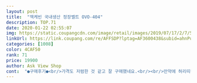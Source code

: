 ```yaml
---
layout: post 
title:  "잭케빈 국내생산 정장벨트 OVO-404" 
description: TOP.71 
date: 2020-01-22 02:55:07 
img: https://static.coupangcdn.com/image/retail/images/2019/07/17/2/7/5f4df12a-dc78-47e5-891e-b746eba66c76.jpg 
linkUrl: https://link.coupang.com/re/AFFSDP?lptag=AF3600438&subid=ahnPublicAsk&pageKey=263140564&itemId=824452213&vendorItemId=5096317619&traceid=V0-113-f2655ba5758bc252 
categories: [1008] 
color: 4CAF50 
rank: 71 
price: 19900 
author: Ask View Shop 
cont:  "●구매후기●<br/>가격도 저렴한 것 같고 잘 구매했네요.<br/><br/>만약에 허리띠하나로 큰바지 고정해야하는분들이면 힘이 약할수도있을것같아요<br/>무난하구이뻐요<br/>벨트가 오래되서 새로 장만.<br/>.<br/><br/>붙어있는거에 가격이 45000원이긴한데 잘모르겠고... <br/><br/>일단 버클부분 따로포장되어있고 전체적으로 한번더포장되어있어서<br/>재질은 가죽느낌이고 버클부분에 허리띠고정하는게있어서 누르면 풀리고 그런식이에요<br/>저는개인적으로 그리크지않은바지에 허리띠없으면 허전한 바지에만 쓰려고해요<br/>제가 바지 허리 사이즈가 31~32정도 입는데 구매한 벨트 길이가 적당하네요 자르지 않아도 되요.<br/><br/>제품손상이나 이런건 자세히봐도 없었어요<br/>참고용 사진첨부합니당<br/>쿠팡 배송이야 말해 뭐하나요? 다들 알테니 패스~~<br/>허리띠본체.<br/>.<br/>? 부분에 홈은 없어서 벨트자체를 눌러서 고정하는느낌이다보니<br/>형 선물로 사줬는데 본인이 생각한 그런 자동 벨트라고 좋아함.<br/> 다행다행<br/>가격도 저렴한 것 같고 잘 구매했네요.<br/><br/>만약에 허리띠하나로 큰바지 고정해야하는분들이면 힘이 약할수도있을것같아요<br/>무난하구이뻐요<br/>벨트가 오래되서 새로 장만.<br/>.<br/><br/>붙어있는거에 가격이 45000원이긴한데 잘모르겠고... <br/><br/>일단 버클부분 따로포장되어있고 전체적으로 한번더포장되어있어서<br/>재질은 가죽느낌이고 버클부분에 허리띠고정하는게있어서 누르면 풀리고 그런식이에요<br/>저는개인적으로 그리크지않은바지에 허리띠없으면 허전한 바지에만 쓰려고해요<br/>제가 바지 허리 사이즈가 31~32정도 입는데 구매한 벨트 길이가 적당하네요 자르지 않아도 되요.<br/><br/>제품손상이나 이런건 자세히봐도 없었어요<br/>참고용 사진첨부합니당<br/>쿠팡 배송이야 말해 뭐하나요? 다들 알테니 패스~~<br/>허리띠본체.<br/>.<br/>? 부분에 홈은 없어서 벨트자체를 눌러서 고정하는느낌이다보니<br/>형 선물로 사줬는데 본인이 생각한 그런 자동 벨트라고 좋아함.<br/> 다행다행<br/>" 
---
```

